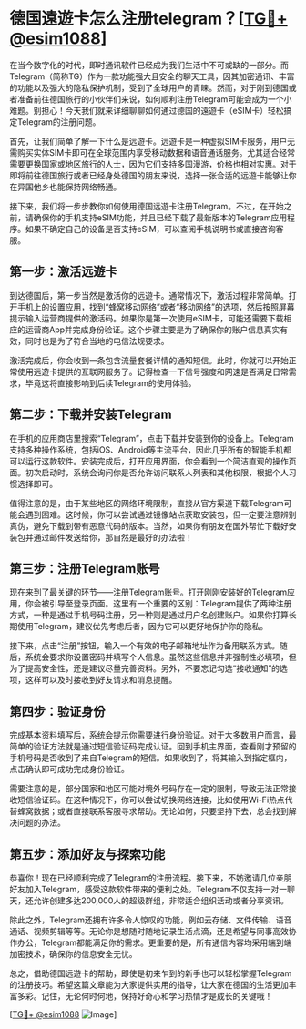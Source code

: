 # 德国遠遊卡怎么注册telegram？[[TG💪+ @esim1088](https://t.me/s/esim1088)]

在当今数字化的时代，即时通讯软件已经成为我们生活中不可或缺的一部分。而Telegram（简称TG）作为一款功能强大且安全的聊天工具，因其加密通讯、丰富的功能以及强大的隐私保护机制，受到了全球用户的青睐。然而，对于刚到德国或者准备前往德国旅行的小伙伴们来说，如何顺利注册Telegram可能会成为一个小难题。别担心！今天我们就来详细聊聊如何通过德国的遠遊卡（eSIM卡）轻松搞定Telegram的注册问题。

首先，让我们简单了解一下什么是远遊卡。远遊卡是一种虚拟SIM卡服务，用户无需购买实体SIM卡即可在全球范围内享受移动数据和语音通话服务。尤其适合经常需要更换国家或地区旅行的人士，因为它们支持多国漫游，价格也相对实惠。对于即将前往德国旅行或者已经身处德国的朋友来说，选择一张合适的远遊卡能够让你在异国他乡也能保持网络畅通。

接下来，我们将一步步教你如何使用德国远遊卡注册Telegram。不过，在开始之前，请确保你的手机支持eSIM功能，并且已经下载了最新版本的Telegram应用程序。如果不确定自己的设备是否支持eSIM，可以查阅手机说明书或直接咨询客服。

## 第一步：激活远遊卡

到达德国后，第一步当然是激活你的远遊卡。通常情况下，激活过程非常简单。打开手机上的设置应用，找到“蜂窝移动网络”或者“移动网络”的选项，然后按照屏幕提示输入运营商提供的激活码。如果你是第一次使用eSIM卡，可能还需要下载相应的运营商App并完成身份验证。这个步骤主要是为了确保你的账户信息真实有效，同时也是为了符合当地的电信法规要求。

激活完成后，你会收到一条包含流量套餐详情的通知短信。此时，你就可以开始正常使用远遊卡提供的互联网服务了。记得检查一下信号强度和网速是否满足日常需求，毕竟这将直接影响到后续Telegram的使用体验。

## 第二步：下载并安装Telegram

在手机的应用商店里搜索“Telegram”，点击下载并安装到你的设备上。Telegram支持多种操作系统，包括iOS、Android等主流平台，因此几乎所有的智能手机都可以运行这款软件。安装完成后，打开应用界面，你会看到一个简洁直观的操作页面。初次启动时，系统会询问你是否允许访问联系人列表和其他权限，根据个人习惯选择即可。

值得注意的是，由于某些地区的网络环境限制，直接从官方渠道下载Telegram可能会遇到困难。这时候，你可以尝试通过镜像站点获取安装包，但一定要注意辨别真伪，避免下载到带有恶意代码的版本。当然，如果你有朋友在国外帮忙下载好安装包并通过邮件发送给你，那自然是最好的办法啦！

## 第三步：注册Telegram账号

现在来到了最关键的环节——注册Telegram账号。打开刚刚安装好的Telegram应用，你会被引导至登录页面。这里有一个重要的区别：Telegram提供了两种注册方式，一种是通过手机号码注册，另一种则是通过用户名创建账户。如果你打算长期使用Telegram，建议优先考虑后者，因为它可以更好地保护你的隐私。

接下来，点击“注册”按钮，输入一个有效的电子邮箱地址作为备用联系方式。随后，系统会要求你设置密码并填写个人信息。虽然这些信息并非强制性必填项，但为了提高安全性，还是建议尽量完善资料。另外，不要忘记勾选“接收通知”的选项，这样可以及时接收到好友请求和消息提醒。

## 第四步：验证身份

完成基本资料填写后，系统会提示你需要进行身份验证。对于大多数用户而言，最简单的验证方法就是通过短信验证码完成认证。回到手机主界面，查看刚才预留的手机号码是否收到了来自Telegram的短信。如果收到了，将其输入到指定框内，点击确认即可成功完成身份验证。

需要注意的是，部分国家和地区可能对境外号码存在一定的限制，导致无法正常接收短信验证码。在这种情况下，你可以尝试切换网络连接，比如使用Wi-Fi热点代替蜂窝数据；或者直接联系客服寻求帮助。无论如何，只要坚持下去，总会找到解决问题的办法。

## 第五步：添加好友与探索功能

恭喜你！现在已经顺利完成了Telegram的注册流程。接下来，不妨邀请几位亲朋好友加入Telegram，感受这款软件带来的便利之处。Telegram不仅支持一对一聊天，还允许创建多达200,000人的超级群组，非常适合组织活动或者分享资讯。

除此之外，Telegram还拥有许多令人惊叹的功能，例如云存储、文件传输、语音通话、视频剪辑等等。无论你是想随时随地记录生活点滴，还是希望与同事高效协作办公，Telegram都能满足你的需求。更重要的是，所有通信内容均采用端到端加密技术，确保你的信息安全无忧。

总之，借助德国远遊卡的帮助，即使是初来乍到的新手也可以轻松掌握Telegram的注册技巧。希望这篇文章能为大家提供实用的指导，让大家在德国的生活更加丰富多彩。记住，无论何时何地，保持好奇心和学习热情才是成长的关键哦！

[[TG💪+ @esim1088](https://t.me/s/esim1088) ![Image](https://i.postimg.cc/4NQfJmqS/Snipaste-2025-05-13-00-14-12.png)]
